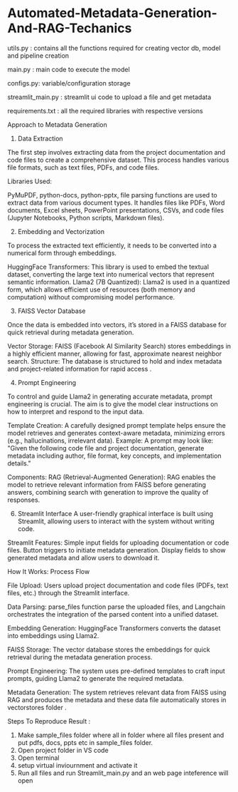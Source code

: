 # Automated-Metadata-Generation-And-RAG-Techanics

utils.py : contains all the functions required for creating vector db,  model and pipeline creation

main.py : main code to execute the model

configs.py: variable/configuration storage

streamlit_main.py : streamlit ui code to upload a file and get metadata

requirements.txt : all the required libraries with respective versions

Approach to Metadata Generation

1. Data Extraction

The first step involves extracting data from the project documentation and code files to create a comprehensive dataset. This process handles various file formats, such as text files, PDFs, and code files.

Libraries Used:

PyMuPDF, python-docs, python-pptx, file parsing functions are  used to extract data from various document types. It handles files like PDFs, Word documents, Excel sheets, PowerPoint presentations, CSVs, and code files (Jupyter Notebooks, Python scripts, Markdown files).

2. Embedding and Vectorization
   
To process the extracted text efficiently, it needs to be converted into a numerical form through embeddings.

HuggingFace Transformers: This library is used to embed the textual dataset, converting the large text into numerical vectors that represent semantic information.
Llama2 (7B Quantized): Llama2 is used in a quantized form, which allows efficient use of resources (both memory and computation) without compromising model performance.

3. FAISS Vector Database
   
Once the data is embedded into vectors, it’s stored in a FAISS database for quick retrieval during metadata generation.

Vector Storage: FAISS (Facebook AI Similarity Search) stores embeddings in a highly efficient manner, allowing for fast, approximate nearest neighbor search.
Structure: The database is structured to hold and index metadata and project-related information for rapid access .

4. Prompt Engineering
   
To control and guide Llama2 in generating accurate metadata, prompt engineering is crucial. The aim is to give the model clear instructions on how to interpret and respond to the input data.

Template Creation: A carefully designed prompt template helps ensure the model retrieves and generates context-aware metadata, minimizing errors (e.g., hallucinations, irrelevant data).
Example: A prompt may look like: "Given the following code file and project documentation, generate metadata including author, file format, key concepts, and implementation details."


Components:
RAG (Retrieval-Augmented Generation): RAG enables the model to retrieve relevant information from FAISS before generating answers, combining search with generation to improve the quality of responses.

6. Streamlit Interface
A user-friendly graphical interface is built using Streamlit, allowing users to interact with the system without writing code.

Streamlit Features:
Simple input fields for uploading documentation or code files.
Button triggers to initiate metadata generation.
Display fields to show generated metadata and allow users to download it.

How It Works: Process Flow

File Upload: Users upload project documentation and code files (PDFs, text files, etc.) through the Streamlit interface.

Data Parsing: parse_files function parse the uploaded files, and Langchain orchestrates the integration of the parsed content into a unified dataset.

Embedding Generation: HuggingFace Transformers converts the dataset into embeddings using Llama2.

FAISS Storage: The vector database stores the embeddings for quick retrieval during the metadata generation process.

Prompt Engineering: The system uses pre-defined templates to craft input prompts, guiding Llama2 to generate the required metadata.

Metadata Generation: The system retrieves relevant data from FAISS using RAG and produces the metadata and these data file automatically stores in vectorstores folder .

Steps To Reproduce Result :
1. Make sample_files folder where all in folder where all files present and put pdfs, docs, ppts etc in sample_files folder.
2. Open project folder in VS code
3. Open terminal
4. setup virtual inviournment and activate it
5. Run all files and run Streamlit_main.py and an web page inteference will open 
